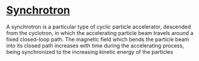 # [Synchrotron](https://en.m.wikipedia.org/wiki/Synchrotron)

A synchrotron is a particular type of cyclic particle accelerator, descended from the cyclotron, in which the accelerating particle beam travels around a fixed closed-loop path. The magnetic field which bends the particle beam into its closed path increases with time during the accelerating process, being synchronized to the increasing kinetic energy of the particles 
